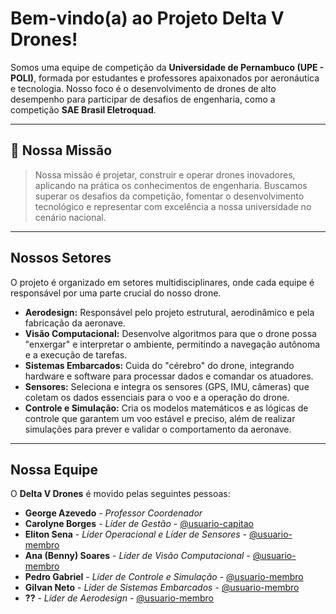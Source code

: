 # Bem-vindo(a) ao Projeto Delta V Drones! 

Somos uma equipe de competição da **Universidade de Pernambuco (UPE - POLI)**, formada por estudantes e professores apaixonados por aeronáutica e tecnologia. Nosso foco é o desenvolvimento de drones de alto desempenho para participar de desafios de engenharia, como a competição **SAE Brasil Eletroquad**.



---

## 🎯 Nossa Missão

> Nossa missão é projetar, construir e operar drones inovadores, aplicando na prática os conhecimentos de engenharia. Buscamos superar os desafios da competição, fomentar o desenvolvimento tecnológico e representar com excelência a nossa universidade no cenário nacional.

---

##  Nossos Setores

O projeto é organizado em setores multidisciplinares, onde cada equipe é responsável por uma parte crucial do nosso drone.

* **Aerodesign:** Responsável pelo projeto estrutural, aerodinâmico e pela fabricação da aeronave.
* **Visão Computacional:** Desenvolve algoritmos para que o drone possa "enxergar" e interpretar o ambiente, permitindo a navegação autônoma e a execução de tarefas.
* **Sistemas Embarcados:** Cuida do "cérebro" do drone, integrando hardware e software para processar dados e comandar os atuadores.
* **Sensores:** Seleciona e integra os sensores (GPS, IMU, câmeras) que coletam os dados essenciais para o voo e a operação do drone.
* **Controle e Simulação:** Cria os modelos matemáticos e as lógicas de controle que garantem um voo estável e preciso, além de realizar simulações para prever e validar o comportamento da aeronave.

---

## Nossa Equipe

O **Delta V Drones** é movido pelas seguintes pessoas:

* **George Azevedo** - *Professor Coordenador*
* **Carolyne Borges** - *Líder de Gestão* - [@usuario-capitao](https://github.com/usuario-capitao)
* **Eliton Sena** - *Líder Operacional e Líder de Sensores* - [@usuario-membro](https://github.com/usuario-membro)
* **Ana (Benny) Soares** - *Líder de Visão Computacional* - [@usuario-membro](https://github.com/usuario-membro)
* **Pedro Gabriel** - *Líder de Controle e Simulação* - [@usuario-membro](https://github.com/usuario-membro)
* **Gilvan Neto** - *Líder de Sistemas Embarcados* - [@usuario-membro](https://github.com/usuario-membro)
* **??** - *Líder de Aerodesign* - [@usuario-membro](https://github.com/usuario-membro)
